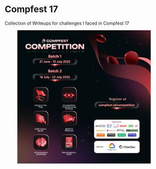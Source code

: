 # Compfest 17

Collection of Writeups for challenges I faced in Compfest 17

<figure><img src="../../.gitbook/assets/compfest.jpeg" alt=""><figcaption></figcaption></figure>
